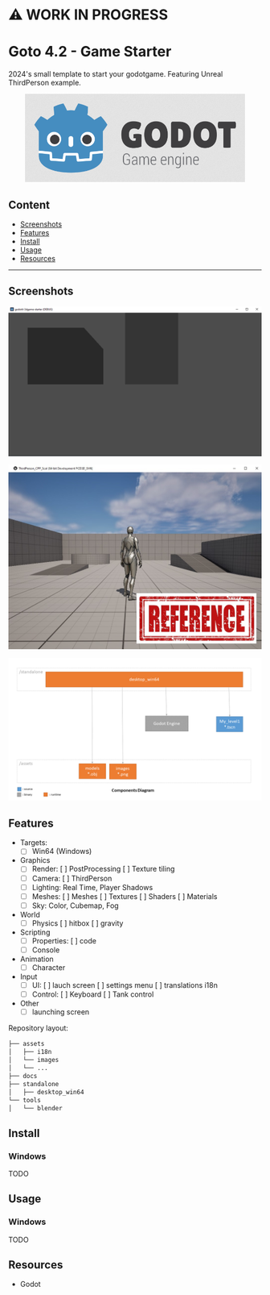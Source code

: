 :warning: WORK IN PROGRESS
==========================

# Goto 4.2 - Game Starter

 2024's small template to start your godotgame. Featuring Unreal ThirdPerson example.

<p align="center">
  <img src="./docs/README/thumb-godot.png" height="175" width="auto" />
</p>

## Content

  - [Screenshots](#screenshots)
  - [Features](#features)
  - [Install](#install)
  - [Usage](#usage)
  - [Resources](#resources)

---------------------------------------

## Screenshots

![alt text](./docs/README/screenshot-godot.png)

![alt text](./docs/README/screenshot-unreal.jpg)

![alt text](./docs/README/diagrams-1.png)

## Features

- Targets:
  - [ ] Win64 (Windows)
- Graphics
  - [ ] Render: 
      [ ] PostProcessing
      [ ] Texture tiling
  - [ ] Camera: 
      [ ] ThirdPerson
  - [ ] Lighting: Real Time, Player Shadows
  - [ ] Meshes: 
      [ ] Meshes
      [ ] Textures
      [ ] Shaders
      [ ] Materials
  - [ ] Sky: Color, Cubemap, Fog
- World
  - [ ] Physics
      [ ] hitbox
      [ ] gravity
- Scripting
  - [ ] Properties: 
      [ ] code 
  - [ ] Console
- Animation
  - [ ] Character
- Input
  - [ ] UI: 
      [ ] lauch screen
      [ ] settings menu
      [ ] translations i18n
  - [ ] Control:
      [ ] Keyboard
      [ ] Tank control
- Other
  - [ ] launching screen

Repository layout:
```
├── assets
│   ├── i18n
│   └── images
│   └── ...
├── docs
├── standalone
│   ├── desktop_win64
└── tools
│   └── blender
```

## Install

### Windows

TODO

## Usage

### Windows

TODO

## Resources

- Godot
